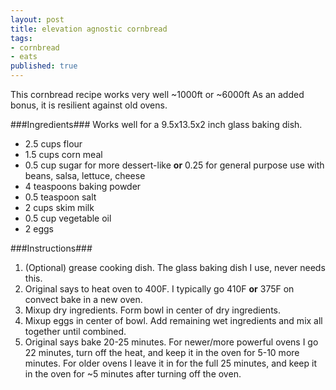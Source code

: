 ```yaml
---
layout: post
title: elevation agnostic cornbread
tags:
- cornbread
- eats
published: true
---
```

This cornbread recipe works very well ~1000ft or ~6000ft As an added bonus, it is resilient against old ovens.

###Ingredients###
Works well for a 9.5x13.5x2 inch glass baking dish.

- 2.5 cups flour
- 1.5 cups corn meal
- 0.5 cup sugar for more dessert-like __or__ 0.25 for general purpose use with beans, salsa, lettuce, cheese
- 4 teaspoons baking powder
- 0.5 teaspoon salt
- 2 cups skim milk
- 0.5 cup vegetable oil
- 2 eggs

###Instructions###
1. (Optional) grease cooking dish. The glass baking dish I use, never needs this.
2. Original says to heat oven to 400F. I typically go 410F __or__ 375F on convect bake in a new oven.
3. Mixup dry ingredients. Form bowl in center of dry ingredients.
4. Mixup eggs in center of bowl. Add remaining wet ingredients and mix all together until combined.
5. Original says bake 20-25 minutes. For newer/more powerful ovens I go 22 minutes,
turn off the heat, and keep it in the oven for 5-10 more minutes. For older ovens I leave it in for
the full 25 minutes, and keep it in the oven for ~5 minutes after turning off the oven.
